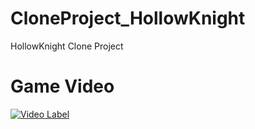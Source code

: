 # CloneProject_HollowKnight
HollowKnight Clone Project

# Game Video
[![Video Label](http://img.youtube.com/vi/WC7bz62ty3M/0.jpg)](https://youtu.be/WC7bz62ty3M)
